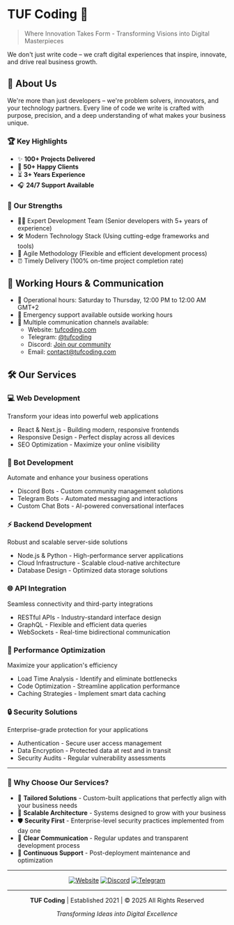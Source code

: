 # TUF Coding 🚀

> Where Innovation Takes Form - Transforming Visions into Digital Masterpieces

We don't just write code – we craft digital experiences that inspire, innovate, and drive real business growth.

## 🌟 About Us

We're more than just developers – we're problem solvers, innovators, and your technology partners. Every line of code we write is crafted with purpose, precision, and a deep understanding of what makes your business unique.

### 🏆 Key Highlights

- ✨ **100+ Projects Delivered**
- 👥 **50+ Happy Clients**
- ⏳ **3+ Years Experience**
- 🎧 **24/7 Support Available**

### 💪 Our Strengths

- 👨‍💻 Expert Development Team (Senior developers with 5+ years of experience)
- 🛠️ Modern Technology Stack (Using cutting-edge frameworks and tools)
- 🔄 Agile Methodology (Flexible and efficient development process)
- ⏰ Timely Delivery (100% on-time project completion rate)


## 🤝 Working Hours & Communication

- 📅 Operational hours: Saturday to Thursday, 12:00 PM to 12:00 AM GMT+2
- 🚨 Emergency support available outside working hours
- 💬 Multiple communication channels available:
  - Website: [tufcoding.com](https://tufcoding.com)
  - Telegram: [@tufcoding](https://t.me/tufcoding)
  - Discord: [Join our community](https://discord.com/invite/64CDPKPN3V)
  - Email: contact@tufcoding.com

## 🛠️ Our Services

### 💻 Web Development
Transform your ideas into powerful web applications
- React & Next.js - Building modern, responsive frontends
- Responsive Design - Perfect display across all devices
- SEO Optimization - Maximize your online visibility

### 🤖 Bot Development
Automate and enhance your business operations
- Discord Bots - Custom community management solutions
- Telegram Bots - Automated messaging and interactions
- Custom Chat Bots - AI-powered conversational interfaces

### ⚡ Backend Development
Robust and scalable server-side solutions
- Node.js & Python - High-performance server applications
- Cloud Infrastructure - Scalable cloud-native architecture
- Database Design - Optimized data storage solutions

### 🌐 API Integration
Seamless connectivity and third-party integrations
- RESTful APIs - Industry-standard interface design
- GraphQL - Flexible and efficient data queries
- WebSockets - Real-time bidirectional communication

### 🚀 Performance Optimization
Maximize your application's efficiency
- Load Time Analysis - Identify and eliminate bottlenecks
- Code Optimization - Streamline application performance
- Caching Strategies - Implement smart data caching

### 🔒 Security Solutions
Enterprise-grade protection for your applications
- Authentication - Secure user access management
- Data Encryption - Protected data at rest and in transit
- Security Audits - Regular vulnerability assessments

---

### 🤔 Why Choose Our Services?

- 🎯 **Tailored Solutions** - Custom-built applications that perfectly align with your business needs
- 🚀 **Scalable Architecture** - Systems designed to grow with your business
- 🛡️ **Security First** - Enterprise-level security practices implemented from day one
- 💬 **Clear Communication** - Regular updates and transparent development process
- 🔄 **Continuous Support** - Post-deployment maintenance and optimization

---

<div align="center">
  
[![Website](https://img.shields.io/badge/Visit%20Us-tufcoding.com-blue?style=for-the-badge)](https://tufcoding.com)
[![Discord](https://img.shields.io/badge/Join%20Community-Discord-7289DA?style=for-the-badge)](https://discord.com/invite/64CDPKPN3V)
[![Telegram](https://img.shields.io/badge/Contact-Telegram-26A5E4?style=for-the-badge)](https://t.me/tufcoding)

---

**TUF Coding** | Established 2021 | © 2025 All Rights Reserved

*Transforming Ideas into Digital Excellence*

</div>
